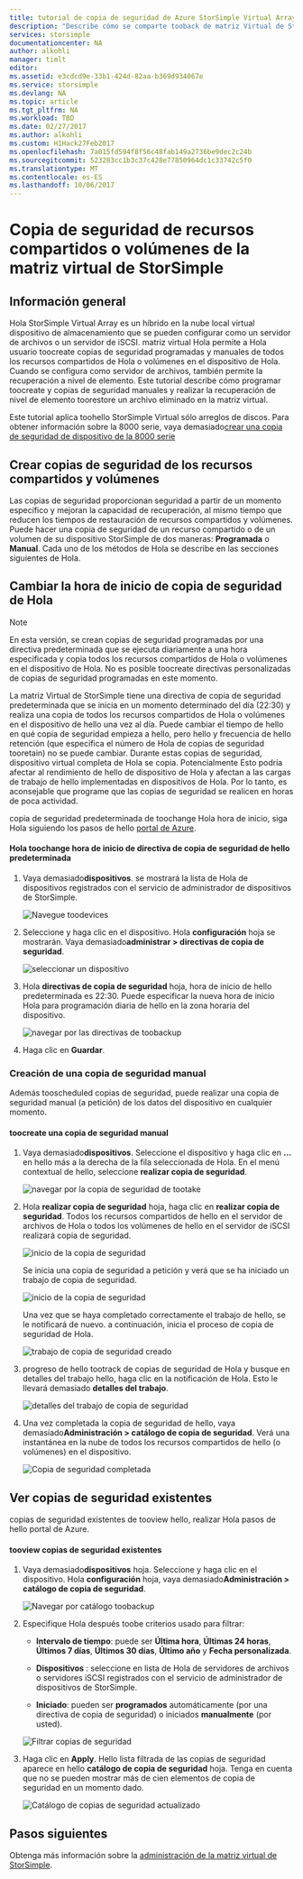 ```yaml
---
title: tutorial de copia de seguridad de Azure StorSimple Virtual Array aaaMicrosoft | Documentos de Microsoft
description: "Describe cómo se comparte tooback de matriz Virtual de StorSimple y volúmenes."
services: storsimple
documentationcenter: NA
author: alkohli
manager: timlt
editor: 
ms.assetid: e3cdcd9e-33b1-424d-82aa-b369d934067e
ms.service: storsimple
ms.devlang: NA
ms.topic: article
ms.tgt_pltfrm: NA
ms.workload: TBD
ms.date: 02/27/2017
ms.author: alkohli
ms.custom: H1Hack27Feb2017
ms.openlocfilehash: 7a015fd594f8f56c48fab149a2736be9dec2c24b
ms.sourcegitcommit: 523283cc1b3c37c428e77850964dc1c33742c5f0
ms.translationtype: MT
ms.contentlocale: es-ES
ms.lasthandoff: 10/06/2017
---
```

# <a name="back-up-shares-or-volumes-on-your-storsimple-virtual-array"></a>Copia de seguridad de recursos compartidos o volúmenes de la matriz virtual de StorSimple

## <a name="overview"></a>Información general

Hola StorSimple Virtual Array es un híbrido en la nube local virtual dispositivo de almacenamiento que se pueden configurar como un servidor de archivos o un servidor de iSCSI. matriz virtual Hola permite a Hola usuario toocreate copias de seguridad programadas y manuales de todos los recursos compartidos de Hola o volúmenes en el dispositivo de Hola. Cuando se configura como servidor de archivos, también permite la recuperación a nivel de elemento. Este tutorial describe cómo programar toocreate y copias de seguridad manuales y realizar la recuperación de nivel de elemento toorestore un archivo eliminado en la matriz virtual.

Este tutorial aplica toohello StorSimple Virtual sólo arreglos de discos. Para obtener información sobre la 8000 serie, vaya demasiado[crear una copia de seguridad de dispositivo de la 8000 serie](storsimple-manage-backup-policies-u2.md)

## <a name="back-up-shares-and-volumes"></a>Crear copias de seguridad de los recursos compartidos y volúmenes

Las copias de seguridad proporcionan seguridad a partir de un momento específico y mejoran la capacidad de recuperación, al mismo tiempo que reducen los tiempos de restauración de recursos compartidos y volúmenes. Puede hacer una copia de seguridad de un recurso compartido o de un volumen de su dispositivo StorSimple de dos maneras: **Programada** o **Manual**. Cada uno de los métodos de Hola se describe en las secciones siguientes de Hola.

## <a name="change-hello-backup-start-time"></a>Cambiar la hora de inicio de copia de seguridad de Hola

> [!NOTE]
> En esta versión, se crean copias de seguridad programadas por una directiva predeterminada que se ejecuta diariamente a una hora especificada y copia todos los recursos compartidos de Hola o volúmenes en el dispositivo de Hola. No es posible toocreate directivas personalizadas de copias de seguridad programadas en este momento.


La matriz Virtual de StorSimple tiene una directiva de copia de seguridad predeterminada que se inicia en un momento determinado del día (22:30) y realiza una copia de todos los recursos compartidos de Hola o volúmenes en el dispositivo de hello una vez al día. Puede cambiar el tiempo de hello en qué copia de seguridad empieza a hello, pero hello y frecuencia de hello retención (que especifica el número de Hola de copias de seguridad tooretain) no se puede cambiar. Durante estas copias de seguridad, dispositivo virtual completa de Hola se copia. Potencialmente Esto podría afectar al rendimiento de hello de dispositivo de Hola y afectan a las cargas de trabajo de hello implementadas en dispositivos de Hola. Por lo tanto, es aconsejable que programe que las copias de seguridad se realicen en horas de poca actividad.

 copia de seguridad predeterminada de toochange Hola hora de inicio, siga Hola siguiendo los pasos de hello [portal de Azure](https://portal.azure.com/).

#### <a name="toochange-hello-start-time-for-hello-default-backup-policy"></a>Hola toochange hora de inicio de directiva de copia de seguridad de hello predeterminada

1. Vaya demasiado**dispositivos**. se mostrará la lista de Hola de dispositivos registrados con el servicio de administrador de dispositivos de StorSimple. 
   
    ![Navegue toodevices](./media/storsimple-virtual-array-backup/changebuschedule1.png)

2. Seleccione y haga clic en el dispositivo. Hola **configuración** hoja se mostrarán. Vaya demasiado**administrar > directivas de copia de seguridad**.
   
    ![seleccionar un dispositivo](./media/storsimple-virtual-array-backup/changebuschedule2.png)

3. Hola **directivas de copia de seguridad** hoja, hora de inicio de hello predeterminada es 22:30. Puede especificar la nueva hora de inicio Hola para programación diaria de hello en la zona horaria del dispositivo.
   
    ![navegar por las directivas de toobackup](./media/storsimple-virtual-array-backup/changebuschedule5.png)

4. Haga clic en **Guardar**.

### <a name="take-a-manual-backup"></a>Creación de una copia de seguridad manual

Además tooscheduled copias de seguridad, puede realizar una copia de seguridad manual (a petición) de los datos del dispositivo en cualquier momento.

#### <a name="toocreate-a-manual-backup"></a>toocreate una copia de seguridad manual

1. Vaya demasiado**dispositivos**. Seleccione el dispositivo y haga clic en **...**  en hello más a la derecha de la fila seleccionada de Hola. En el menú contextual de hello, seleccione **realizar copia de seguridad**.
   
    ![navegar por la copia de seguridad de tootake](./media/storsimple-virtual-array-backup/takebackup1m.png)

2. Hola **realizar copia de seguridad** hoja, haga clic en **realizar copia de seguridad**. Todos los recursos compartidos de hello en el servidor de archivos de Hola o todos los volúmenes de hello en el servidor de iSCSI realizará copia de seguridad. 
   
    ![inicio de la copia de seguridad](./media/storsimple-virtual-array-backup/takebackup2m.png)
   
    Se inicia una copia de seguridad a petición y verá que se ha iniciado un trabajo de copia de seguridad.
   
    ![inicio de la copia de seguridad](./media/storsimple-virtual-array-backup/takebackup3m.png) 
   
    Una vez que se haya completado correctamente el trabajo de hello, se le notificará de nuevo. a continuación, inicia el proceso de copia de seguridad de Hola.
   
    ![trabajo de copia de seguridad creado](./media/storsimple-virtual-array-backup/takebackup4m.png)

3. progreso de hello tootrack de copias de seguridad de Hola y busque en detalles del trabajo hello, haga clic en la notificación de Hola. Esto le llevará demasiado **detalles del trabajo**.
   
     ![detalles del trabajo de copia de seguridad](./media/storsimple-virtual-array-backup/takebackup5m.png)

4. Una vez completada la copia de seguridad de hello, vaya demasiado**Administración > catálogo de copia de seguridad**. Verá una instantánea en la nube de todos los recursos compartidos de hello (o volúmenes) en el dispositivo.
   
    ![Copia de seguridad completada](./media/storsimple-virtual-array-backup/takebackup19m.png) 

## <a name="view-existing-backups"></a>Ver copias de seguridad existentes
copias de seguridad existentes de tooview hello, realizar Hola pasos de hello portal de Azure.

#### <a name="tooview-existing-backups"></a>tooview copias de seguridad existentes

1. Vaya demasiado**dispositivos** hoja. Seleccione y haga clic en el dispositivo. Hola **configuración** hoja, vaya demasiado**Administración > catálogo de copia de seguridad**.
   
    ![Navegar por catálogo toobackup](./media/storsimple-virtual-array-backup/viewbackups1.png)
2. Especifique Hola después toobe criterios usado para filtrar:
   
    - **Intervalo de tiempo**: puede ser **Última hora**, **Últimas 24 horas**, **Últimos 7 días**, **Últimos 30 días**, **Último año** y **Fecha personalizada**.
    
    - **Dispositivos** : seleccione en lista de Hola de servidores de archivos o servidores iSCSI registrados con el servicio de administrador de dispositivos de StorSimple.
   
    - **Iniciado**: pueden ser **programados** automáticamente (por una directiva de copia de seguridad) o iniciados **manualmente** (por usted).
   
    ![Filtrar copias de seguridad](./media/storsimple-virtual-array-backup/viewbackups2.png)

3. Haga clic en **Apply**. Hello lista filtrada de las copias de seguridad aparece en hello **catálogo de copia de seguridad** hoja. Tenga en cuenta que no se pueden mostrar más de cien elementos de copia de seguridad en un momento dado.
   
    ![Catálogo de copias de seguridad actualizado](./media/storsimple-virtual-array-backup/viewbackups3.png)

## <a name="next-steps"></a>Pasos siguientes

Obtenga más información sobre la [administración de la matriz virtual de StorSimple](storsimple-ova-web-ui-admin.md).

